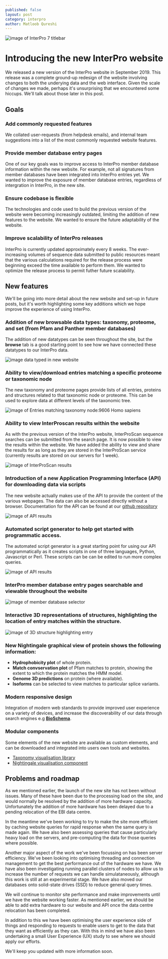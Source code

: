 ```yaml
---
published: false
layout: post
category: interpro
author: Matloob Qureshi
---
```



![image of InterPro 7 titlebar](https://github.com/ProteinsWebTeam/interpro-blog/blob/master/assets/media/images/posts/interpro7-titlebar.png)

# Introducing the new InterPro website

We released a new version of the InterPro website in September 2019. This release was a complete ground-up redesign 
of the website involving changes to both the underying data and the web interface. Given the scale of changes we made, 
perhaps it's unsurprising that we encountered some hiccups. We'll talk about those later in this post.

## Goals
### Add commonly requested features
We collated user-requests (from helpdesk emails), and internal team suggestions into a list of the most commonly requested 
website features.
### Provide member database entry pages
One of our key goals was to improve access to InterPro member database information within the new website. For example, not 
all signatures from member databases have been integrated into InterPro entries yet. We wanted to improve the exposure of 
member database entries, regardless of intergration in InterPro, in the new site.
### Ensure codebase is flexible
The technologies and code used to build the previous version of the website were becoming increasingly outdated,
limiting the addition of new features to the website. We wanted to ensure the future adaptability of the website.
### Improve scalability of InterPro releases
InterPro is currently updated approximately every 8 weeks. The ever-increasing volumes of sequence data submitted to public 
resources meant that the various calculations required for the release process were beginning exceed the time available to 
perform them. We wanted to optimize the release process to permit futher future scalability.

## New features
We'll be going into more detail about the new website and set-up in future posts, but it's worth highlighting some 
key additions which we hope improve the experience of using InterPro.

### Addition of new browsable data types: taxonomy, proteome, and set (from Pfam and Panther member databases)
The addition of new datatypes can be seen throughout the site, but the **browse** tab is a good starting point to see how we 
have connected these datatypes to our InterPro data.

![image data typed in new website](https://github.com/ProteinsWebTeam/interpro-blog/blob/master/assets/media/images/posts/interpro7-data-types.png)

### Ability to view/download entries matching a specific proteome or taxonomic node
The new taxonomy and proteome pages provide lists of all entries, proteins and structures related to that taxonomic node or 
proteome. This can be used to explore data at different levels of the taxonomic tree.

![image of Entries matching taxonomy node:9606 Homo sapiens](https://github.com/ProteinsWebTeam/interpro-blog/blob/master/assets/media/images/posts/interpro7-homo-sapiens-taxonomy-entry-view.png)

### Ability to view InterProscan results within the website
As with the previous version of the InterPro website, InterProScan sequence searches can be submitted from the search page. 
It is now possible to view the results within the website. We have added the ability to view and share the results for as 
long as they are stored in the InterProScan service (currently results are stored on our servers for 1 week).

![image of InterProScan results](https://github.com/ProteinsWebTeam/interpro-blog/blob/master/assets/media/images/posts/interpro7-interproscan-results.png)

### Introduction of a new Application Programming Interface (API) for downloading data via scripts
The new website actually makes use of the API to provide the content of the various webpages. The data can also be accessed 
directly without a browser. Documentation for the API can be found at our [github repository](https://github.com/ProteinsWebTeam/interpro7-api/tree/master/docs)

![image of API results](https://github.com/ProteinsWebTeam/interpro-blog/blob/master/assets/media/images/posts/interpro7-api-json.png)

### Automated script generator to help get started with programmatic access.
The automated script generator is a great starting point for using our API programmatically as it creates scripts in one of 
three languages, Python, Javascript or Perl. These scripts can be can be edited to run more complex queries.

![image of API results](https://github.com/ProteinsWebTeam/interpro-blog/blob/master/assets/media/images/posts/interpro7-script-generator.png)

### InterPro member database entry pages searchable and viewable throughout the website
![image of member database selector](https://github.com/ProteinsWebTeam/interpro-blog/blob/master/assets/media/images/posts/interpro7-member-databases.png)

### Interactive 3D representations of structures, highlighting the location of entry matches within the structure.
![image of 3D structure highlighting entry](https://github.com/ProteinsWebTeam/interpro-blog/blob/master/assets/media/images/posts/interpro7-litemol.png)

### New Nightingale graphical view of protein shows the following information:
  * **Hydrophobicity plot** of whole protein.
  * **Match convservation plot** of Pfam matches to protein, showing the extent to which the protein matches the HMM model.
  * **Genome 3D predictions** on protein (where available).
  * **Isoforms** can be selected to view matches to particular splice variants.

### Modern responsive design
Integration of modern web standards to provide improved user experience on a variety of devices, and increase the 
discoverability of our data through search engines e.g [**BioSchema**](https://bioschemas.org/). 

### Modular components
Some elements of the new website are available as custom elements, and can be downloaded and integrated into users own tools 
and websites.

 * [Taxonomy visualisation library](https://www.npmjs.com/package/taxonomy-visualisation)
 * [Nightingale visualisation component](https://github.com/ebi-webcomponents/nightingale)

## Problems and roadmap
As we mentioned earlier, the launch of the new site has not been without issues. Many of these have been due to
the processing load on the site, and would normally be resolved by the addition of more hardware capacity. 
Unfortunately the addition of more hardware has been delayed due to a pending relocation of the EBI data centre.

In the meantime we've been working to try to make the site more efficient by caching website queries for rapid
response when the same query is made again. We have also been assessing queries that cause particularly heavy load 
on the servers, and pre-computing the data for those queries where possible.

Another major aspect of the work we've been focussing on has been server efficiency. We've been looking into optimising 
threading and connection management to get the best performance out of the hardware we have. We have also been investigating 
running parallel clusters of nodes to allow us to increase the number of requests we can handle simulataneously, although 
this work is still at an experimental stage. We have also moved our databases onto solid-state drives (SSD) to reduce general 
query times.

We will continue to monitor site performance and make improvements until we have the website working
faster. As mentioned earlier, we should be able to add extra hardware to our website and API once the data centre 
relocation has been completed.

In addition to this we have been optimising the user experience side of things and responding to requests to enable
users to get to the data that they want as efficiently as they can. With this in mind we have also been undertaking
a small User Experience (UX) study to see where we should apply our efforts. 

We'll keep you updated with more information soon.




